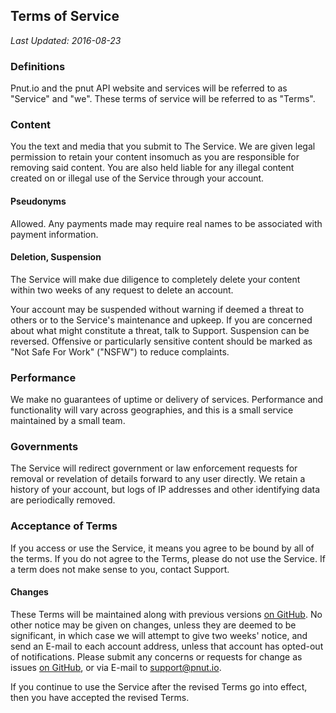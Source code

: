 ## Terms of Service

<em>Last Updated: 2016-08-23</em>

### Definitions

Pnut.io and the pnut API website and services will be referred to as "Service" and "we". These terms of service will be referred to as "Terms".



### Content

You the text and media that you submit to The Service. We are given legal permission to retain your content insomuch as you are responsible for removing said content. You are also held liable for any illegal content created on or illegal use of the Service through your account.

#### Pseudonyms

Allowed. Any payments made may require real names to be associated with payment information.

#### Deletion, Suspension

The Service will make due diligence to completely delete your content within two weeks of any request to delete an account.

Your account may be suspended without warning if deemed a threat to others or to the Service's maintenance and upkeep. If you are concerned about what might constitute a threat, talk to Support. Suspension can be reversed. Offensive or particularly sensitive content should be marked as "Not Safe For Work" ("NSFW") to reduce complaints.


### Performance

We make no guarantees of uptime or delivery of services. Performance and functionality will vary across geographies, and this is a small service maintained by a small team.


### Governments

The Service will redirect government or law enforcement requests for removal or revelation of details forward to any user directly. We retain a history of your account, but logs of IP addresses and other identifying data are periodically removed.



### Acceptance of Terms

If you access or use the Service, it means you agree to be bound by all of the terms. If you do not agree to the Terms, please do not use the Service. If a term does not make sense to you, contact Support.

#### Changes

These Terms will be maintained along with previous versions <a href="https://github.com/pnut-api/tos">on GitHub</a>. No other notice may be given on changes, unless they are deemed to be significant, in which case we will attempt to give two weeks' notice, and send an E-mail to each account address, unless that account has opted-out of notifications. Please submit any concerns or requests for change as issues <a href="https://github.com/pnut-api/tos">on GitHub</a>, or via E-mail to <a href="mailto:support@pnut.io">support@pnut.io</a>.

If you continue to use the Service after the revised Terms go into effect, then you have accepted the revised Terms.
